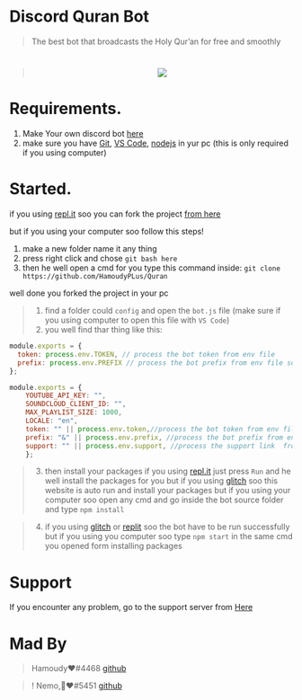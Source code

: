 # Discord Quran Bot



> The best bot that broadcasts the Holy Qur’an for free and smoothly

> <h1 align="center"><img src="https://cdn.discordapp.com/attachments/796003807095816263/868035841690329160/unknown.png"></h1>
#  Requirements.

1. Make Your own discord bot [here](https://discord.com/developers/applications/)
3. make sure you have [Git](https://git-scm.com/downloads), [VS Code](https://code.visualstudio.com/download), [nodejs](https://nodejs.org/en/download/current/) in yur pc (this is only required if you using computer)

# Started.

if you using [repl.it](https://www.replit.com/) soo you can fork the project [from here](https://replit.com/@NIR0/rexom?v=1)


but if you using your computer soo follow this steps!

1. make a new folder name it any thing
2. press right click and chose `git bash here`
3. then he well open a cmd for you type this command inside: `git clone https://github.com/HamoudyPLus/Quran`

well done you forked the project in your pc

> 1. find a folder could `config` and open the `bot.js` file (make sure if you using computer to open this file with `VS Code`)
> 2. you well find thar thing like this:
```js
module.exports = {
  token: process.env.TOKEN, // process the bot token from env file
  prefix: process.env.PREFIX // process the bot prefix from env file soo go to your .env file and type inside "PREFIX=Your bot prefix"
};

module.exports = {
	YOUTUBE_API_KEY: "",
	SOUNDCLOUD_CLIENT_ID: "",
	MAX_PLAYLIST_SIZE: 1000,
	LOCALE: "en",
    token: "" || process.env.token,//process the bot token from env file or here
    prefix: "&" || process.env.prefix, //process the bot prefix from env file or here
	support: "" || process.env.support, //process the support link  from env file or here
	};
```

> 3. then install your packages if you using [repl.it](https://www.replit.com/) just press `Run` and he well install the packages for you but if you using [glitch](https://www.glitch.com/) soo this website is auto run and install your packages but if you using your computer soo open any cmd and go inside the bot source folder and type `npm install`

> 4. if you using [glitch](https://www.glitch.com/) or [replit](https://replit.com/) soo the bot have to be run successfully but if you using you computer soo type `npm start` in the same cmd you opened form installing packages

# Support

If you encounter any problem, go to the support server from [Here](https://discord.gg/dPBRZxsNst)

# Mad By
> Hamoudy♥#4468 [github](https://github.com/HamoudyPLus)

> ! Nemo,🦋❤#5451 [github](https://github.com/nemocutegirl)
